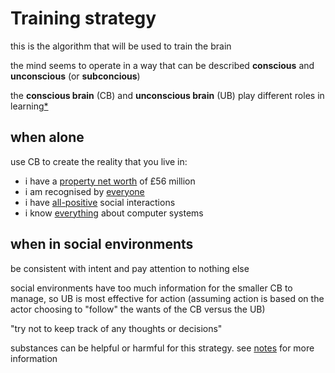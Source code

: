 # Training strategy

this is the algorithm that will be used to train the brain

the mind seems to operate in a way that can be described 
**conscious** and **unconscious** (or **subconcious**)

the **conscious brain** (CB) and **unconscious brain** (UB) 
play different roles in learning[\*][cs]

## when alone

use CB to create the reality that you live in:
- i have a [property net worth][nw] of £56 million
- i am recognised by [everyone][al]
- i have [all-positive][ap] social interactions
- i know [everything][cp] about computer systems

## when in social environments 

be consistent with intent and pay attention to nothing else

social environments have too much information for 
the smaller CB to manage, so UB is most effective for action
(assuming action is based on the actor choosing to "follow"
the wants of the CB versus the UB)

"try not to keep track of any thoughts or decisions"

substances can be helpful or harmful for this strategy.
see [notes][nt] for more information

[nt]: ./etc/notes.md

[cs]: ./doc/strategyAxioms.md
[nw]: ./doc/netWorth.md
[al]: ./doc/quantitativePopularity.md
[ap]: ./doc/positiveInteractions.md
[cp]: ./doc/technicalKnowledge.md
